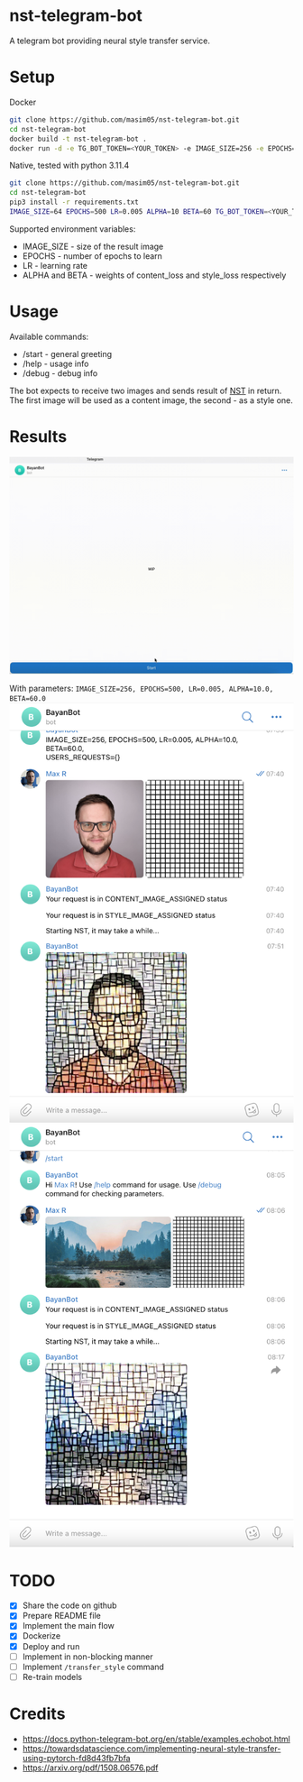 # nst-telegram-bot
A telegram bot providing neural style transfer service.

# Setup
Docker
```bash
git clone https://github.com/masim05/nst-telegram-bot.git
cd nst-telegram-bot
docker build -t nst-telegram-bot .
docker run -d -e TG_BOT_TOKEN=<YOUR_TOKEN> -e IMAGE_SIZE=256 -e EPOCHS=500 -e LR=0.005 -e ALPHA=10  -e BETA=60 nst-telegram-bot
```

Native, tested with python 3.11.4
```bash
git clone https://github.com/masim05/nst-telegram-bot.git
cd nst-telegram-bot
pip3 install -r requirements.txt
IMAGE_SIZE=64 EPOCHS=500 LR=0.005 ALPHA=10 BETA=60 TG_BOT_TOKEN=<YOUR_TOKEN> python app.py
```

Supported environment variables:
 - IMAGE_SIZE - size of the result image
 - EPOCHS - number of epochs to learn
 - LR - learning rate
 - ALPHA and BETA - weights of content_loss and style_loss respectively
# Usage
Available commands:
 - /start - general greeting
 - /help - usage info
 - /debug - debug info

The bot expects to receive two images and sends result of <a href="https://en.wikipedia.org/wiki/Neural_style_transfer">NST</a> in return. The first image will be used as a content image, the second - as a style one.

# Results
![](./assets/nst_1.gif)

With parameters: `IMAGE_SIZE=256, EPOCHS=500, LR=0.005, ALPHA=10.0, BETA=60.0`
![](./assets/nst_2.png)
![](./assets/nst_3.png)

# TODO
 - [x] Share the code on github
 - [x] Prepare README file
 - [x] Implement the main flow
 - [x] Dockerize
 - [x] Deploy and run
 - [ ] Implement in non-blocking manner
 - [ ] Implement `/transfer_style` command
 - [ ] Re-train models

# Credits
 - https://docs.python-telegram-bot.org/en/stable/examples.echobot.html
 - https://towardsdatascience.com/implementing-neural-style-transfer-using-pytorch-fd8d43fb7bfa
 - https://arxiv.org/pdf/1508.06576.pdf